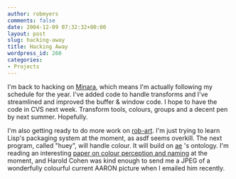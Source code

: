 ```yaml
---
author: robmyers
comments: false
date: 2004-12-09 07:32:32+00:00
layout: post
slug: hacking-away
title: Hacking Away
wordpress_id: 260
categories:
- Projects
---
```


I'm back to hacking on [Minara](http://minara.sourceforge.net/), which means I'm actually following my schedule for the year. I've added code to handle transforms and I've streamlined and improved the buffer & window code. I hope to have the code in CVS next week. Transform tools, colours, groups and a decent pen by next summer. Hopefully.  
  
I'm also getting ready to do more work on [rob-art](http://rob-art.sourceforge.net/). I'm just trying to learn Lisp's packaging system at the moment, as asdf seems overkill. The next program, called "huey", will handle colour. It will build on [ae](http://rob-art.sourceforge.net/rob-art/ae.html) 's ontology. I'm reading an interesting [paper on colour perception and naming](http://lambda-the-ultimate.org/node/view/417) at the moment, and Harold Cohen was kind enough to send me a JPEG of a wonderfully colourful current AARON picture when I emailed him recently.  


  


